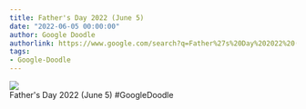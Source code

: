 ```yaml
---
title: Father's Day 2022 (June 5)
date: "2022-06-05 00:00:00"
author: Google Doodle
authorlink: https://www.google.com/search?q=Father%27s%20Day%202022%20(June%205)
tags:
- Google-Doodle
---
```

<img src="https://www.google.com/logos/doodles/2022/fathers-day-2022-june-5-6753651837109809-law.gif" referrerpolicy="no-referrer"><br>Father's Day 2022 (June 5) #GoogleDoodle